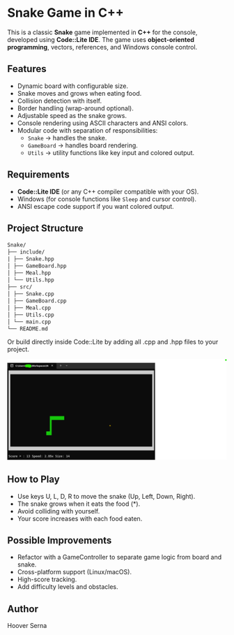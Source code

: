 # Snake Game in C++

This is a classic **Snake** game implemented in **C++** for the console, developed using **Code::Lite IDE**. The game uses **object-oriented programming**, vectors, references, and Windows console control.

## Features

- Dynamic board with configurable size.
- Snake moves and grows when eating food.
- Collision detection with itself.
- Border handling (wrap-around optional).
- Adjustable speed as the snake grows.
- Console rendering using ASCII characters and ANSI colors.
- Modular code with separation of responsibilities:
  - `Snake` → handles the snake.
  - `GameBoard` → handles board rendering.
  - `Utils` → utility functions like key input and colored output.

## Requirements

- **Code::Lite IDE** (or any C++ compiler compatible with your OS).  
- Windows (for console functions like `Sleep` and cursor control).  
- ANSI escape code support if you want colored output.

## Project Structure
```
Snake/
├── include/
| ├── Snake.hpp
│ ├── GameBoard.hpp
│ ├── Meal.hpp
│ └── Utils.hpp
├── src/
│ ├── Snake.cpp
│ ├── GameBoard.cpp
│ ├── Meal.cpp
│ ├── Utils.cpp
│ └── main.cpp
└── README.md

```

Or build directly inside Code::Lite by adding all .cpp and .hpp files to your project.

![Game Screenshot](pictures/snake.png)

## How to Play

- Use keys U, L, D, R to move the snake (Up, Left, Down, Right).
- The snake grows when it eats the food (*).
- Avoid colliding with yourself.
- Your score increases with each food eaten.

## Possible Improvements

- Refactor with a GameController to separate game logic from board and snake.
- Cross-platform support (Linux/macOS).
- High-score tracking.
- Add difficulty levels and obstacles.

## Author

Hoover Serna
